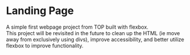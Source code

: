 <h1>Landing Page</h1>

<p>A simple first webpage project from TOP built with flexbox.<br>This project will be revisited in the future to clean up the HTML (ie move away from exclusively using divs), improve accessibility, and better utilize flexbox to improve functionality.
</P>
